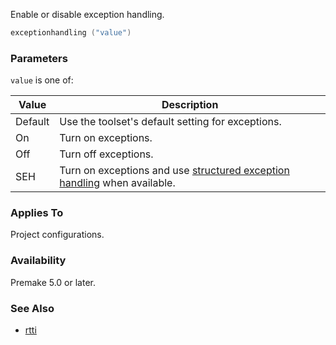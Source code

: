 Enable or disable exception handling.

```lua
exceptionhandling ("value")
```

### Parameters ###

`value` is one of:

| Value   | Description                                       |
|---------|---------------------------------------------------|
| Default | Use the toolset's default setting for exceptions. |
| On      | Turn on exceptions.                               |
| Off     | Turn off exceptions.                              |
| SEH     | Turn on exceptions and use [structured exception handling](https://msdn.microsoft.com/en-us/library/windows/desktop/ms680657(v=vs.85).aspx) when available. |


### Applies To ###

Project configurations.


### Availability ###

Premake 5.0 or later.


### See Also ###

* [rtti](rtti.md)
